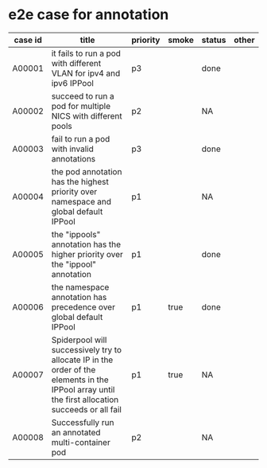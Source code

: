 # e2e case for annotation

| case id | title                                                                                                                                             | priority | smoke | status | other |
|---------|---------------------------------------------------------------------------------------------------------------------------------------------------|----------|-------|--------|-------|
| A00001  | it fails to run a pod with different VLAN for ipv4 and ipv6 IPPool                                                                                | p3       |       | done   |       |
| A00002  | succeed to run a pod for multiple NICS with different pools                                                                                       | p2       |       | NA     |       |
| A00003  | fail to run a pod with invalid annotations                                                                                                        | p3       |       | done   |       |
| A00004  | the pod annotation has the highest priority over namespace and global default IPPool                                                              | p1       |       | NA     |       |
| A00005  | the "ippools" annotation has the higher priority over the "ippool" annotation                                                                     | p1       |       | done   |       |
| A00006  | the namespace annotation has precedence over global default IPPool                                                                                | p1       | true  | done   |       |
| A00007  | Spiderpool will successively try to allocate IP in the order of the elements in the IPPool array until the first allocation succeeds or all fail  | p1       | true  | NA     |       |
| A00008  | Successfully run an annotated multi-container pod                                                                                                 | p2       |       | NA     |       |
